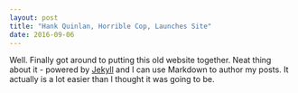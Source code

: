 ```yaml
---
layout: post
title: "Hank Quinlan, Horrible Cop, Launches Site"
date: 2016-09-06
---
```


Well. Finally got around to putting this old website together. Neat thing about it - powered by [Jekyll](http://jekyllrb.com) and I can use Markdown to author my posts. It actually is a lot easier than I thought it was going to be.
